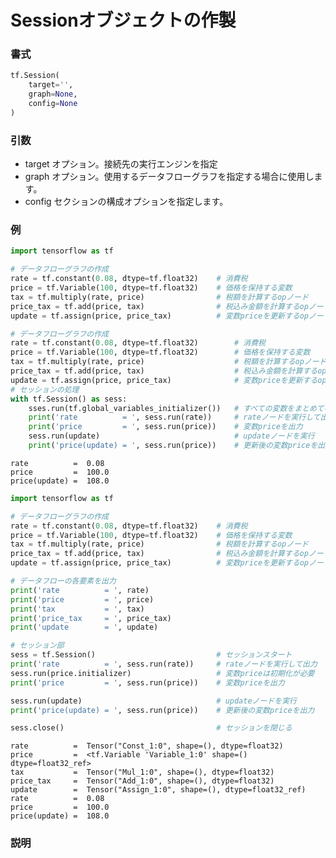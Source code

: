 # Sessionオブジェクトの作製

### 書式

```python
tf.Session(
	target='',
	graph=None,
	config=None
)
```

### 引数

- target	オプション。接続先の実行エンジンを指定
- graph	オプション。使用するデータフローグラフを指定する場合に使用します。
- config	セクションの構成オプションを指定します。

### 例

```python
import tensorflow as tf

# データフローグラフの作成
rate = tf.constant(0.08, dtype=tf.float32)    # 消費税
price = tf.Variable(100, dtype=tf.float32)    # 価格を保持する変数
tax = tf.multiply(rate, price)                # 税額を計算するopノード
price_tax = tf.add(price, tax)                # 税込み金額を計算するopノード
update = tf.assign(price, price_tax)          # 変数priceを更新するopノード

# データフローグラフの作成
rate = tf.constant(0.08, dtype=tf.float32)        # 消費税
price = tf.Variable(100, dtype=tf.float32)        # 価格を保持する変数
tax = tf.multiply(rate, price)                    # 税額を計算するopノード
price_tax = tf.add(price, tax)                    # 税込み金額を計算するopノード
update = tf.assign(price, price_tax)              # 変数priceを更新するopノード
# セッションの処理
with tf.Session() as sess:
    sses.run(tf.global_variables_initializer())   # すべての変数をまとめて初期化
    print('rate          = ', sess.run(rate))     # rateノードを実行して出力
    print('price         = ', sess.run(price))    # 変数priceを出力
    sess.run(update)                              # updateノードを実行
    print('price(update) = ', sess.run(price))    # 更新後の変数priceを出力
```
	rate          =  0.08
	price         =  100.0
	price(update) =  108.0
```python
import tensorflow as tf

# データフローグラフの作成
rate = tf.constant(0.08, dtype=tf.float32)    # 消費税
price = tf.Variable(100, dtype=tf.float32)    # 価格を保持する変数
tax = tf.multiply(rate, price)                # 税額を計算するopノード
price_tax = tf.add(price, tax)                # 税込み金額を計算するopノード
update = tf.assign(price, price_tax)          # 変数priceを更新するopノード

# データフローの各要素を出力
print('rate          = ', rate)
print('price         = ', price)
print('tax           = ', tax)
print('price_tax     = ', price_tax)
print('update        = ', update)

# セッション部
sess = tf.Session()                           # セッションスタート
print('rate          = ', sess.run(rate))     # rateノードを実行して出力
sess.run(price.initializer)                   # 変数priceは初期化が必要
print('price         = ', sess.run(price))    # 変数priceを出力

sess.run(update)                              # updateノードを実行
print('price(update) = ', sess.run(price))    # 更新後の変数priceを出力

sess.close()                                  # セッションを閉じる
```
	rate          =  Tensor("Const_1:0", shape=(), dtype=float32)
	price         =  <tf.Variable 'Variable_1:0' shape=() dtype=float32_ref>
	tax           =  Tensor("Mul_1:0", shape=(), dtype=float32)
	price_tax     =  Tensor("Add_1:0", shape=(), dtype=float32)
	update        =  Tensor("Assign_1:0", shape=(), dtype=float32_ref)
	rate          =  0.08
	price         =  100.0
	price(update) =  108.0

### 説明
